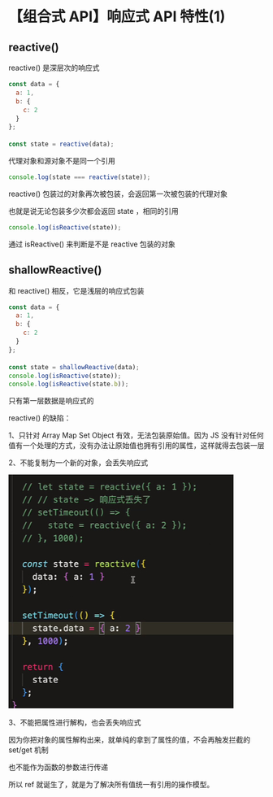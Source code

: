 # 【组合式 API】响应式 API 特性(1)

## reactive()

reactive() 是深层次的响应式

```js
const data = {
  a: 1,
  b: {
    c: 2
  }
};

const state = reactive(data);
```

代理对象和源对象不是同一个引用

```js
console.log(state === reactive(state));
```

reactive() 包装过的对象再次被包装，会返回第一次被包装的代理对象

也就是说无论包装多少次都会返回 state ，相同的引用

```js
console.log(isReactive(state));
```

通过 isReactive() 来判断是不是 reactive 包装的对象

## shallowReactive()

和 reactive() 相反，它是浅层的响应式包装

```js
const data = {
  a: 1,
  b: {
    c: 2
  }
};

const state = shallowReactive(data);
console.log(isReactive(state));
console.log(isReactive(state.b));
```

只有第一层数据是响应式的

reactive() 的缺陷：

1、只针对 Array Map Set Object 有效，无法包装原始值。因为 JS 没有针对任何值有一个处理的方式，没有办法让原始值也拥有引用的属性，这样就得去包装一层

2、不能复制为一个新的对象，会丢失响应式

![](../README_files/Xnip2023-06-08_14-44-51.jpg)

3、不能把属性进行解构，也会丢失响应式

因为你把对象的属性解构出来，就单纯的拿到了属性的值，不会再触发拦截的 set/get 机制

也不能作为函数的参数进行传递

所以 ref 就诞生了，就是为了解决所有值统一有引用的操作模型。